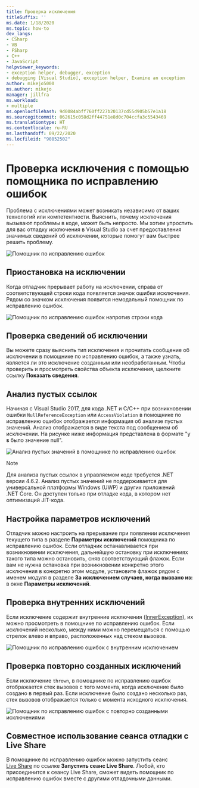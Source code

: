 ```yaml
---
title: Проверка исключения
titleSuffix: ''
ms.date: 1/18/2020
ms.topic: how-to
dev_langs:
- CSharp
- VB
- FSharp
- C++
- JavaScript
helpviewer_keywords:
- exception helper, debugger, exception
- debugging [Visual Studio], exception helper, Examine an exception
author: mikejo5000
ms.author: mikejo
manager: jillfra
ms.workload:
- multiple
ms.openlocfilehash: 9d0084abff760ff227b20137cd55d905b57e1a18
ms.sourcegitcommit: 062615c058d2ff44751e8d0c704ccfa3c5543469
ms.translationtype: HT
ms.contentlocale: ru-RU
ms.lasthandoff: 09/22/2020
ms.locfileid: "90852502"
---
```

# <a name="inspect-an-exception-using-the-exception-helper"></a>Проверка исключения с помощью помощника по исправлению ошибок 

Проблема с исключениями может возникать независимо от ваших технологий или компетентности. Выяснить, почему исключения вызывают проблемы в коде, может быть непросто. Мы хотим упростить для вас отладку исключения в Visual Studio за счет предоставления значимых сведений об исключении, которые помогут вам быстрее решить проблему.

![Помощник по исправлению ошибок](media/debugger-exception-helper-default.png)

## <a name="pause-on-the-exception"></a>Приостановка на исключении
Когда отладчик прерывает работу на исключении, справа от соответствующей строки кода появляется значок ошибки исключения. Рядом со значком исключения появится немодальный помощник по исправлению ошибок.

![Помощник по исправлению ошибок напротив строки кода](media/debugger-exception-helper-locerror.png)

## <a name="inspect-exception-info"></a>Проверка сведений об исключении
Вы можете сразу выяснить тип исключения и прочитать сообщение об исключении в помощнике по исправлению ошибок, а также узнать, является ли это исключение созданным или необработанным. Чтобы проверить и просмотреть свойства объекта исключения, щелкните ссылку **Показать сведения**.

## <a name="analyze-null-references"></a>Анализ пустых ссылок
Начиная с Visual Studio 2017, для кода .NET и C/C++ при возникновении ошибки `NullReferenceException` или `AccessViolation` в помощнике по исправлению ошибок отображается информация об анализе пустых значений. Анализ отображается в виде текста под сообщением об исключении. На рисунке ниже информация представлена в формате "у **s** было значение null".

![Анализ пустых значений в помощнике по исправлению ошибок](media/debugger-exception-helper-default.png)


> [!NOTE]
> Для анализа пустых ссылок в управляемом коде требуется .NET версии 4.6.2. Анализ пустых значений не поддерживается для универсальной платформы Windows (UWP) и других приложений .NET Core. Он доступен только при отладке кода, в котором нет оптимизаций JIT-кода.

## <a name="configure-exception-settings"></a>Настройка параметров исключений 
Отладчик можно настроить на прерывание при появлении исключения текущего типа в разделе **Параметры исключений** помощника по исправлению ошибок. Если отладчик останавливается при возникновении исключения, дальнейшую остановку при исключениях такого типа можно остановить, сняв соответствующий флажок. Если вам не нужна остановка при возникновении конкретно этого исключения в конкретно этом модуле, установите флажок рядом с именем модуля в разделе **За исключением случаев, когда вызвано из:** в окне **Параметры исключений**. 

## <a name="inspect-inner-exceptions"></a>Проверка внутренних исключений 
Если исключение содержит внутренние исключения ([InnerException](/dotnet/api/system.exception.innerexception)), их можно просмотреть в помощнике по исправлению ошибок. Если исключений несколько, между ними можно перемещаться с помощью стрелок влево и вправо, расположенных над стеком вызовов.

![Помощник по исправлению ошибок с внутренним исключением](media/debugger-exception-helper-innerexception.png)

## <a name="inspect-rethrown-exceptions"></a>Проверка повторно созданных исключений
Если исключение `thrown`, в помощнике по исправлению ошибок отображается стек вызовов с того момента, когда исключение было создано в первый раз. Если исключение было создано несколько раз, стек вызовов отображается только с момента исходного исключения.

![Помощник по исправлению ошибок с повторно созданными исключениями](media/debugger-exception-helper-innerexception.png)

## <a name="share-a-debug-session-with-live-share"></a>Совместное использование сеанса отладки с Live Share
В помощнике по исправлению ошибок можно запустить сеанс [Live Share](/visualstudio/liveshare/) по ссылке **Запустить сеанс Live Share**. Любой, кто присоединится к сеансу Live Share, сможет видеть помощник по исправлению ошибок вместе с другими отладочными данными.